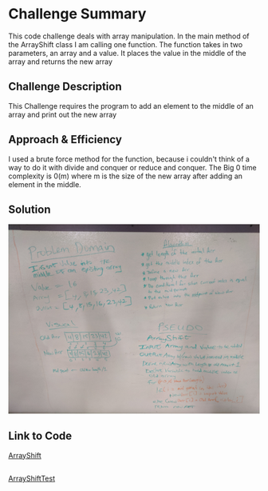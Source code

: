 # Challenge Summary
<!-- Short summary or background information -->
This code challenge deals with array manipulation. In the main method of the ArrayShift class I am calling one function. The function takes in two parameters, an array and a value. It places the value in the middle of the array and returns the new array

## Challenge Description
<!-- Description of the challenge -->
This Challenge requires the program to add an element to the middle of an array and print out the new array

## Approach & Efficiency
<!-- What approach did you take? Why? What is the Big O space/time for this approach? -->
I used a brute force method for the function, because i couldn't think of a way to do it with divide and conquer or reduce and conquer. The Big 0 time complexity is 0(m) where m is the size of the new array after adding an element in the middle.

## Solution
<!-- Embedded whiteboard image -->
![alt text](https://github.com/wosunkwo/data-structures-and-algorithms/blob/master/code401-challenges/assets/challenege2_img.jpg)

## Link to Code
[ArrayShift](https://github.com/wosunkwo/data-structures-and-algorithms/blob/master/code401-challenges/src/main/java/code401/challenges/ArrayShift.java)
## 
[ArrayShiftTest](https://github.com/wosunkwo/data-structures-and-algorithms/blob/master/code401-challenges/src/test/java/code401/ArrayShiftTest.java)
